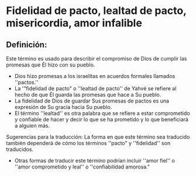 # Fidelidad de pacto, lealtad de pacto, misericordia, amor infalible

## Definición: 

Este término es usado para describir el compromiso de Dios de cumplir las promesas que Él hizo con su pueblo.

* Dios hizo promesas a los israelitas en acuerdos formales llamados ''pactos.''
* La '"fidelidad de pacto" o ''lealtad de pacto'' de Yahvé se refiere al hecho de que Él guarda las promesas que hace a Su pueblo.
* La fidelidad de Dios de guardar Sus promesas de pactos es una expresión de Su gracia hacia Su pueblo.
* El término ''lealtad'' es otra palabra que se refiere a estar comprometido y confiable de hacer y decir lo que se ha prometido y  lo que beneficiará a alguien más.

Sugerencias para la traducción:
La forma en que este término sea traducido también dependerá de cómo los términos ''pacto" y ''fidelidad'' son traducidos.

* Otras formas de traducir este término podrían incluir ''amor fiel'' o  ''amor comprometido y leal'' o ''confiabilidad amorosa."

